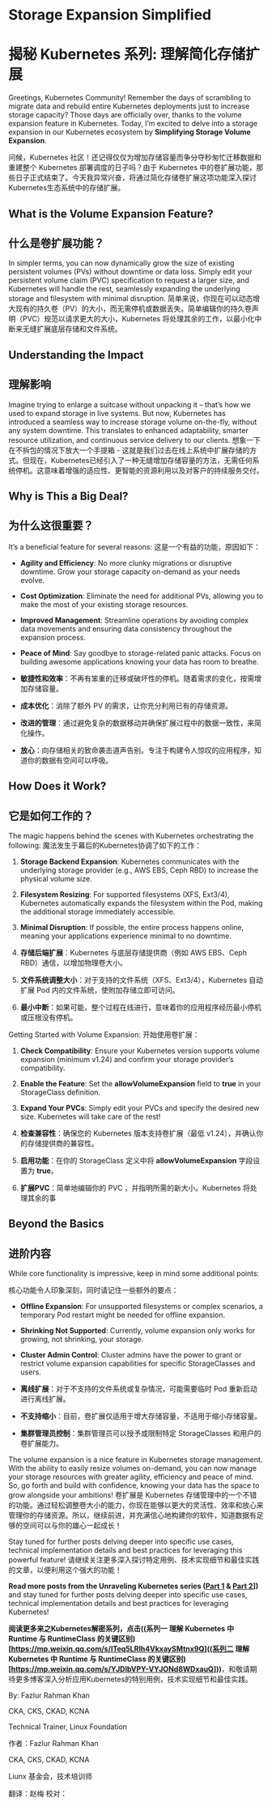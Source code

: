 # Storage Expansion Simplified
# 揭秘 Kubernetes 系列: 理解简化存储扩展
Greetings, Kubernetes Community! Remember the days of scrambling to migrate data and rebuild entire Kubernetes deployments just to increase storage capacity? Those days are officially over, thanks to the volume expansion feature in Kubernetes. Today, I’m excited to delve into a storage expansion in our Kubernetes ecosystem by **Simplifying Storage Volume Expansion**.

问候，Kubernetes 社区！还记得仅仅为增加存储容量而争分夺秒匆忙迁移数据和重建整个 Kubernetes 部署调度的日子吗？由于 Kubernetes 中的卷扩展功能，那些日子正式结束了。今天我异常兴奋，将通过简化存储卷扩展这项功能深入探讨Kubernetes生态系统中的存储扩展。

## What is the Volume Expansion Feature?
## 什么是卷扩展功能？
In simpler terms, you can now dynamically grow the size of existing persistent volumes (PVs) without downtime or data loss. Simply edit your persistent volume claim (PVC) specification to request a larger size, and Kubernetes will handle the rest, seamlessly expanding the underlying storage and filesystem with minimal disruption.
简单来说，你现在可以动态增大现有的持久卷（PV）的大小，而无需停机或数据丢失。简单编辑你的持久卷声明（PVC）规范以请求更大的大小，Kubernetes 将处理其余的工作，以最小化中断来无缝扩展底层存储和文件系统。

## Understanding the Impact
## 理解影响
Imagine trying to enlarge a suitcase without unpacking it – that’s how we used to expand storage in live systems. But now, Kubernetes has introduced a seamless way to increase storage volume on-the-fly, without any system downtime. This translates to enhanced adaptability, smarter resource utilization, and continuous service delivery to our clients.
想象一下在不拆包的情况下放大一个手提箱 - 这就是我们过去在线上系统中扩展存储的方式。但现在，Kubernetes已经引入了一种无缝增加存储容量的方法，无需任何系统停机。这意味着增强的适应性、更智能的资源利用以及对客户的持续服务交付。

## Why is This a Big Deal?
## 为什么这很重要？
It’s a beneficial feature for several reasons:
这是一个有益的功能，原因如下：

 - **Agility and Efficiency**: No more clunky migrations or disruptive downtime. Grow your storage capacity on-demand as your needs evolve.
 - **Cost Optimization**: Eliminate the need for additional PVs, allowing you to make the most of your existing storage resources.
 - **Improved Management**: Streamline operations by avoiding complex data movements and ensuring data consistency throughout the expansion process.
 - **Peace of Mind**: Say goodbye to storage-related panic attacks. Focus on building awesome applications knowing your data has room to breathe.

 - **敏捷性和效率**：不再有笨重的迁移或破坏性的停机。随着需求的变化，按需增加存储容量。
 - **成本优化**：消除了额外 PV 的需求，让你充分利用已有的存储资源。
 - **改进的管理**：通过避免复杂的数据移动并确保扩展过程中的数据一致性，来简化操作。
 - **放心**：向存储相关的致命袭击道声告别。专注于构建令人惊叹的应用程序，知道你的数据有空间可以呼吸。

## How Does it Work?
## 它是如何工作的？
The magic happens behind the scenes with Kubernetes orchestrating the following:
魔法发生于幕后的Kubernetes协调了如下的工作：

  1. **Storage Backend Expansion**: Kubernetes communicates with the underlying storage provider (e.g., AWS EBS, Ceph RBD) to increase the physical volume size.
  2. **Filesystem Resizing**: For supported filesystems (XFS, Ext3/4), Kubernetes automatically expands the filesystem within the Pod, making the additional storage immediately accessible.
  3. **Minimal Disruption**: If possible, the entire process happens online, meaning your applications experience minimal to no downtime.


1. **存储后端扩展**：Kubernetes 与底层存储提供商（例如 AWS EBS、Ceph RBD）通信，以增加物理卷大小。
2. **文件系统调整大小**：对于支持的文件系统（XFS、Ext3/4），Kubernetes 自动扩展 Pod 内的文件系统，使附加存储立即可访问。
3. **最小中断**：如果可能，整个过程在线进行，意味着你的应用程序经历最小停机或压根没有停机。



Getting Started with Volume Expansion:
开始使用卷扩展：

 1. **Check Compatibility**: Ensure your Kubernetes version supports volume expansion (minimum v1.24) and confirm your storage provider’s compatibility.
 2. **Enable the Feature**: Set the **allowVolumeExpansion** field to **true** in your StorageClass definition.
 3. **Expand Your PVCs**: Simply edit your PVCs and specify the desired new size. Kubernetes will take care of the rest!
   
4. **检查兼容性**：确保您的 Kubernetes 版本支持卷扩展（最低 v1.24），并确认你的存储提供商的兼容性。
5. **启用功能**：在你的 StorageClass 定义中将 **allowVolumeExpansion** 字段设置为 **true**。
6. **扩展PVC**：简单地编辑你的 PVC ，并指明所需的新大小。Kubernetes 将处理其余的事

## Beyond the Basics
## 进阶内容
While core functionality is impressive, keep in mind some additional points:

核心功能令人印象深刻，同时请记住一些额外的要点：

  - **Offline Expansion**: For unsupported filesystems or complex scenarios, a temporary Pod restart might be needed for offline expansion.
  - **Shrinking Not Supported**: Currently, volume expansion only works for growing, not shrinking, your storage.
  - **Cluster Admin Control**: Cluster admins have the power to grant or restrict volume expansion capabilities for specific StorageClasses and users.

  - **离线扩展**：对于不支持的文件系统或复杂情况，可能需要临时 Pod 重新启动进行离线扩展。
  - **不支持缩小**：目前，卷扩展仅适用于增大存储容量，不适用于缩小存储容量。
  - **集群管理员控制**：集群管理员可以授予或限制特定 StorageClasses 和用户的卷扩展能力。
  
The volume expansion is a nice feature in Kubernetes storage management. With the ability to easily resize volumes on-demand, you can now manage your storage resources with greater agility, efficiency and peace of mind. So, go forth and build with confidence, knowing your data has the space to grow alongside your ambitions!
卷扩展是 Kubernetes 存储管理中的一个不错的功能。通过轻松调整卷大小的能力，你现在能够以更大的灵活性、效率和放心来管理你的存储资源。所以，继续前进，并充满信心地构建你的软件，知道数据有足够的空间可以与你的雄心一起成长！

Stay tuned for further posts delving deeper into specific use cases, technical implementation details and best practices for leveraging this powerful feature!
请继续关注更多深入探讨特定用例、技术实现细节和最佳实践的文章，以便利用这个强大的功能！

**Read more posts from the Unraveling Kubernetes series ([Part 1](https://training.linuxfoundation.org/blog/unraveling-kubernetes/) & [Part 2](https://training.linuxfoundation.org/blog/unraveling-kubernetes/)])** and stay tuned for further posts delving deeper into specific use cases, technical implementation details and best practices for leveraging Kubernetes!

**阅读更多来之Kubernetes解密系列，点击((系列一 理解 Kubernetes 中 Runtime 与 RuntimeClass 的关键区别)[https://mp.weixin.qq.com/s/lTeq5LRIh4VkxaySMtnx9Q]((系列二 理解 Kubernetes 中 Runtime 与 RuntimeClass 的关键区别)[https://mp.weixin.qq.com/s/YJDlbVPY-VYJONd8WDxauQ]))**，和敬请期待更多博客深入分析应用Kubernetes的特别用例，技术实现细节和最佳实践。

By: Fazlur Rahman Khan

CKA, CKS, CKAD, KCNA

Technical Trainer, Linux Foundation

作者：Fazlur Rahman Khan

CKA, CKS, CKAD, KCNA

Liunx 基金会，技术培训师

翻译：赵梅 
校对：
